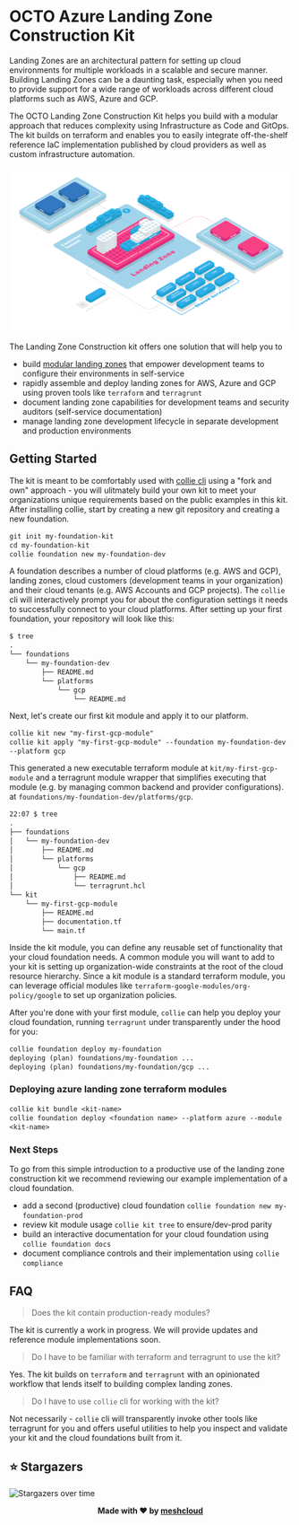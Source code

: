 # OCTO Azure Landing Zone Construction Kit

Landing Zones are an architectural pattern for setting up cloud environments for multiple workloads in a scalable and secure manner.
Building Landing Zones can be a daunting task, especially when you need to provide support for a wide range of workloads
across different cloud platforms such as AWS, Azure and GCP.

The OCTO Landing Zone Construction Kit helps you build with a modular approach that reduces complexity using Infrastructure as Code and GitOps.
The kit builds on terraform and enables you to easily integrate off-the-shelf reference
IaC implementation published by cloud providers as well as custom infrastructure automation.

![modular landing zone](./docs/assets/modular-landing-zone.png)

The Landing Zone Construction kit offers one solution that will help you to

- build [modular landing zones](https://cloudfoundation.meshcloud.io/maturity-model/tenant-management/modular-landing-zones.html) that empower development teams to configure their environments in self-service
- rapidly assemble and deploy landing zones for AWS, Azure and GCP using proven tools like `terraform` and `terragrunt`
- document landing zone capabilities for development teams and security auditors (self-service documentation)
- manage landing zone development lifecycle in separate development and production environments

## Getting Started

The kit is meant to be comfortably used with [collie cli](https://github.com/meshcloud/collie-cli) using a "fork and own"
approach - you will ulitmately build your own kit to meet your organizations unique requirements based on the public examples in this kit.
After installing collie, start by creating a new git repository and creating a new foundation.

```shell
git init my-foundation-kit
cd my-foundation-kit
collie foundation new my-foundation-dev
```

A foundation describes a number of cloud platforms (e.g. AWS and GCP), landing zones, cloud customers (development teams in your organization) and their cloud tenants (e.g. AWS Accounts and GCP projects).
The `collie` cli will interactively
prompt you for about the configuration settings it needs to successfully connect to your cloud platforms. After setting
up your first foundation, your repository will look like this:

```shell
$ tree
.
└── foundations
    └── my-foundation-dev
        ├── README.md
        └── platforms
            └── gcp
                └── README.md
```

Next, let's create our first kit module and apply it to our platform.

```shell
collie kit new "my-first-gcp-module"
collie kit apply "my-first-gcp-module" --foundation my-foundation-dev --platform gcp
```

This generated a new executable terraform module at `kit/my-first-gcp-module` and a terragrunt module wrapper
that simplifies executing that module (e.g. by managing common backend and provider configurations). at `foundations/my-foundation-dev/platforms/gcp`.

```shell
22:07 $ tree
.
├── foundations
│   └── my-foundation-dev
│       ├── README.md
│       └── platforms
│           └── gcp
│               ├── README.md
│               └── terragrunt.hcl
└── kit
    └── my-first-gcp-module
        ├── README.md
        ├── documentation.tf
        └── main.tf
```

Inside the kit module, you can define any reusable set of functionality that your cloud foundation needs. A common
module you will want to add to your kit is setting up organization-wide constraints at the root of the cloud
resource hierarchy. Since a kit module is a standard terraform module, you can leverage official modules
like `terraform-google-modules/org-policy/google` to set up organization policies.

After you're done with your first module, `collie` can help you deploy your cloud foundation, running `terragrunt` under transparently under the hood for you:

```shell
collie foundation deploy my-foundation
deploying (plan) foundations/my-foundation ...
deploying (plan) foundations/my-foundation/gcp ...
```

### Deploying azure landing zone terraform modules

```shell
collie kit bundle <kit-name>
collie foundation deploy <foundation name> --platform azure --module <kit-name>
```

### Next Steps

To go from this simple introduction to a productive use of the landing zone construction kit we recommend reviewing
our example implementation of a cloud foundation.

- add a second (productive) cloud foundation `collie foundation new my-foundation-prod`
- review kit module usage `collie kit tree` to ensure/dev-prod parity
- build an interactive documentation for your cloud foundation using `collie foundation docs`
- document compliance controls and their implementation using `collie compliance`

## FAQ

> Does the kit contain production-ready modules?

The kit is currently a work in progress. We will provide updates and reference module implementations soon.

> Do I have to be familiar with terraform and terragrunt to use the kit?

Yes. The kit builds on `terraform` and `terragrunt` with an opinionated workflow that lends itself to building
complex landing zones.

> Do I have to use `collie` cli for working with the kit?

Not necessarily - `collie` cli will transparently invoke other tools like terragrunt for you and offers useful utilities
to help you inspect and validate your kit and the cloud foundations built from it.

## ⭐️ Stargazers

<img src="https://starchart.cc/meshcloud/landing-zone-construction-kit.svg" alt="Stargazers over time" style="max-width: 100%">

<p align="center"><b>Made with ❤️ by <a href="https://meshcloud.io/">meshcloud</a></b></p>
